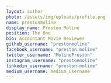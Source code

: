 ```yaml
---
layout: author
photo: /assets/img/uploads/profile.png
name: prestonmoline 
display_name: Preston Moline
position: The One
bio: Accountant Movie Reviewer
github_username: "prestonmoline"
facebook_username: "preston.moline"
twitter_username: "MolinePreston"
instagram_username: "prestonmoline"
linkedin_username: "preston-moline"
medium_username: medium_username
---
```


